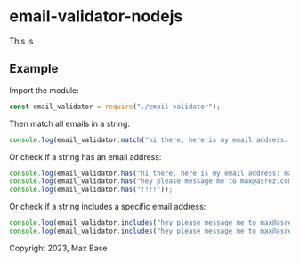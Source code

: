 # email-validator-nodejs

This is 

## Example

Import the module:

```javascript
const email_validator = require("./email-validator");
```

Then match all emails in a string:

```javascript
console.log(email_validator.match("hi there, here is my email address: maxbasecode@gmail.com please email me otherwise i will contact info@google.com... or at least to info@my.asrez.com or me.you@my.asrez.com"));
```

Or check if a string has an email address:

```javascript
console.log(email_validator.has("hi there, here is my email address: maxbasecode@gmail.com please email me otherwise i will contact info@google.com... or at least to info@my.asrez.com or me.you@my.asrez.com"));
console.log(email_validator.has("hey please message me to max@asrez.com"));
console.log(email_validator.has("!!!!"));
```

Or check if a string includes a specific email address:

```javascript
console.log(email_validator.includes("hey please message me to max@asrez.com", "max@asrez.com"));
console.log(email_validator.includes("hey please message me to max@asrez.com", "info@google.com"));
```

Copyright 2023, Max Base
